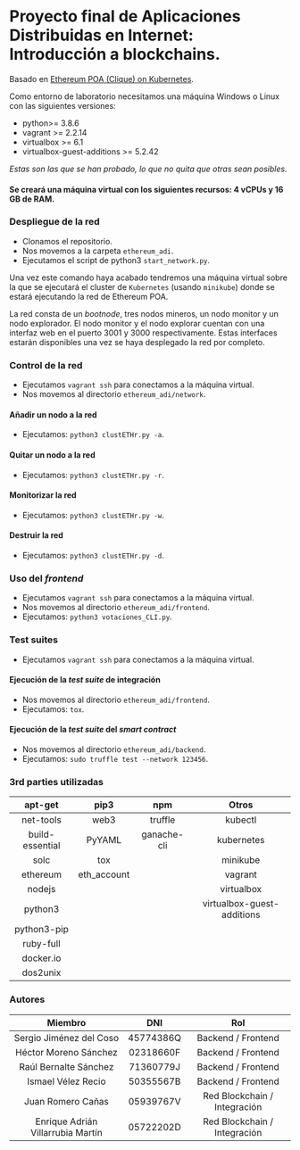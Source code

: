 # Proyecto final de Aplicaciones Distribuidas en Internet: Introducción a blockchains.

Basado en [Ethereum POA (Clique) on Kubernetes](https://medium.com/@edi.sinovcic/ethererum-poa-clique-on-kubernetes-6e86fed0c310).

Como entorno de laboratorio necesitamos una máquina Windows o Linux con las siguientes versiones:

- python>= 3.8.6
- vagrant >= 2.2.14
- virtualbox >= 6.1
- virtualbox-guest-additions >= 5.2.42

*Estas son las que se han probado, lo que no quita que otras sean posibles.*

#### Se creará una máquina virtual con los siguientes recursos: **4 vCPUs y 16 GB de RAM**.

### Despliegue de la red

- Clonamos el repositorio.
- Nos movemos a la carpeta `ethereum_adi`.
- Ejecutamos el script de python3 `start_network.py`.

Una vez este comando haya acabado tendremos una máquina virtual sobre la que se ejecutará el cluster de `Kubernetes` (usando `minikube`) donde se estará ejecutando la red de Ethereum POA.

La red consta de un *bootnode*, tres nodos mineros, un nodo monitor y un nodo explorador. El nodo monitor y el nodo explorar cuentan con una interfaz web en el puerto 3001 y 3000 respectivamente. Estas interfaces estarán disponibles una vez se haya desplegado la red por completo.

### Control de la red

- Ejecutamos `vagrant ssh` para conectamos a la máquina virtual.
- Nos movemos al directorio `ethereum_adi/network`.

#### Añadir un nodo a la red

- Ejecutamos: `python3 clustETHr.py -a`.

#### Quitar un nodo a la red

- Ejecutamos: `python3 clustETHr.py -r`.

#### Monitorizar la red

- Ejecutamos: `python3 clustETHr.py -w`.

#### Destruir la red

- Ejecutamos: `python3 clustETHr.py -d`.

### Uso del *frontend*

- Ejecutamos `vagrant ssh` para conectamos a la máquina virtual.
- Nos movemos al directorio `ethereum_adi/frontend`.
- Ejecutamos: `python3 votaciones_CLI.py`.

### Test suites

- Ejecutamos `vagrant ssh` para conectamos a la máquina virtual.

#### Ejecución de la *test suite* de integración

- Nos movemos al directorio `ethereum_adi/frontend`.
- Ejecutamos: `tox`.

#### Ejecución de la *test suite* del *smart contract*

- Nos movemos al directorio `ethereum_adi/backend`.
- Ejecutamos: `sudo truffle test --network 123456`.


### 3rd parties utilizadas 

| apt-get |                 pip3                |           npm           | Otros |
|:-------:|:-----------------------------------:|:-----------------------:|:-----:|
|  net-tools        | web3    | truffle               | kubectl       |
|  build-essential          | PyYAML  | ganache-cli           |  kubernetes     |
|  solc         | tox     |            |  minikube     |
|  ethereum        | eth_account  |            |  vagrant     |
|  nodejs       |         |            | virtualbox      |
|  python3       |         |            |  virtualbox-guest-additions     |
|  python3-pip      |         |          |       |
|  ruby-full      |         |          |       |
|  docker.io       |         |          |       |
|  dos2unix      |         |          |       |


### Autores

|              Miembro              |    DNI    |              Rol             |
|:---------------------------------:|:---------:|:----------------------------:|
|      Sergio Jiménez del Coso      | 45774386Q |      Backend / Frontend      |
|       Héctor Moreno Sánchez       | 02318660F |      Backend / Frontend      |
|       Raúl Bernalte Sánchez       | 71360779J |      Backend / Frontend      |
|         Ismael Vélez Recio        | 50355567B |      Backend / Frontend      |
|         Juan Romero Cañas         | 05939767V | Red Blockchain / Integración |
| Enrique Adrián Villarrubia Martín | 05722202D | Red Blockchain / Integración |

